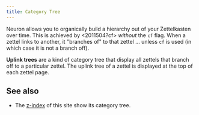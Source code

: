 ```yaml
---
title: Category Tree
---
```


Neuron allows you to organically build a hierarchy out of your Zettelkasten over time. This is achieved by <2011504?cf> *without* the `cf` flag. When a zettel links to another, it "branches of" to that zettel ... unless `cf` is used (in which case it is not a branch off). 

**Uplink trees** are a kind of category tree that display all zettels that branch off to a particular zettel. The uplink tree of a zettel is displayed at the top of each zettel page.

## See also

* The [z-index](/z-index.html) of this site show its category tree.

